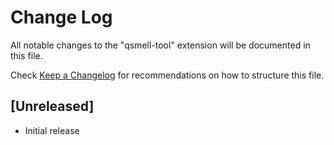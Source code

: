# Change Log

All notable changes to the "qsmell-tool" extension will be documented in this file.

Check [Keep a Changelog](http://keepachangelog.com/) for recommendations on how to structure this file.

## [Unreleased]

- Initial release